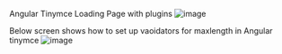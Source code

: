 
Angular Tinymce Loading Page with plugins
![image](https://user-images.githubusercontent.com/77592417/110367081-36fab280-8015-11eb-9a6d-4a3a6108e89b.png)






Below screen shows how to set up vaoidators for maxlength in Angular tinymce
![image](https://user-images.githubusercontent.com/77592417/110367149-4ed23680-8015-11eb-8681-89915fdfa06f.png)


